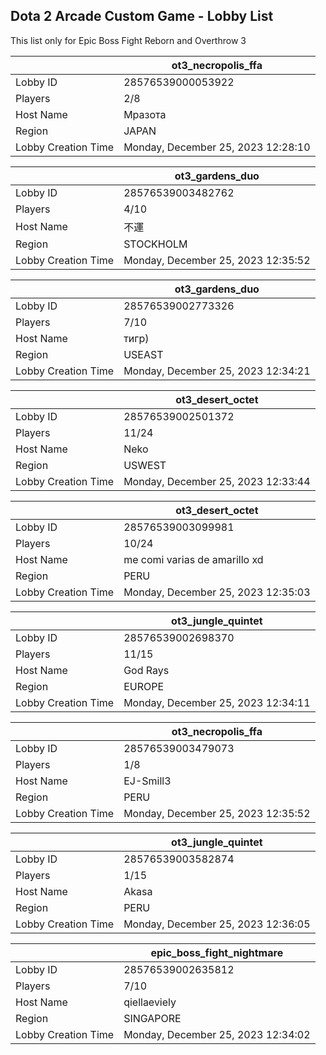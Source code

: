 ## Dota 2 Arcade Custom Game - Lobby List

This list only for Epic Boss Fight Reborn and Overthrow 3

|  | ot3_necropolis_ffa |
| ------ | ------ |
| Lobby ID | 28576539000053922 |
| Players | 2/8 |
| Host Name | Мразота |
| Region | JAPAN |
| Lobby Creation Time | Monday, December 25, 2023 12:28:10 |


|  | ot3_gardens_duo |
| ------ | ------ |
| Lobby ID | 28576539003482762 |
| Players | 4/10 |
| Host Name | 不運 |
| Region | STOCKHOLM |
| Lobby Creation Time | Monday, December 25, 2023 12:35:52 |


|  | ot3_gardens_duo |
| ------ | ------ |
| Lobby ID | 28576539002773326 |
| Players | 7/10 |
| Host Name | тигр) |
| Region | USEAST |
| Lobby Creation Time | Monday, December 25, 2023 12:34:21 |


|  | ot3_desert_octet |
| ------ | ------ |
| Lobby ID | 28576539002501372 |
| Players | 11/24 |
| Host Name | Neko |
| Region | USWEST |
| Lobby Creation Time | Monday, December 25, 2023 12:33:44 |


|  | ot3_desert_octet |
| ------ | ------ |
| Lobby ID | 28576539003099981 |
| Players | 10/24 |
| Host Name | me comi varias de amarillo xd |
| Region | PERU |
| Lobby Creation Time | Monday, December 25, 2023 12:35:03 |


|  | ot3_jungle_quintet |
| ------ | ------ |
| Lobby ID | 28576539002698370 |
| Players | 11/15 |
| Host Name | God Rays |
| Region | EUROPE |
| Lobby Creation Time | Monday, December 25, 2023 12:34:11 |


|  | ot3_necropolis_ffa |
| ------ | ------ |
| Lobby ID | 28576539003479073 |
| Players | 1/8 |
| Host Name | EJ-Smill3 |
| Region | PERU |
| Lobby Creation Time | Monday, December 25, 2023 12:35:52 |


|  | ot3_jungle_quintet |
| ------ | ------ |
| Lobby ID | 28576539003582874 |
| Players | 1/15 |
| Host Name | Akasa |
| Region | PERU |
| Lobby Creation Time | Monday, December 25, 2023 12:36:05 |


|  | epic_boss_fight_nightmare |
| ------ | ------ |
| Lobby ID | 28576539002635812 |
| Players | 7/10 |
| Host Name | qiellaeviely |
| Region | SINGAPORE |
| Lobby Creation Time | Monday, December 25, 2023 12:34:02 |



